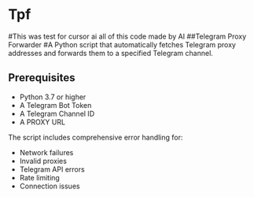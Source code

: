 # Tpf
#This was test for cursor ai all of this code made by AI
##Telegram Proxy Forwarder
#A Python script that automatically fetches Telegram proxy addresses and forwards them to a specified Telegram channel.

## Prerequisites
- Python 3.7 or higher
- A Telegram Bot Token
- A Telegram Channel ID
- A PROXY URL

The script includes comprehensive error handling for:
- Network failures
- Invalid proxies
- Telegram API errors
- Rate limiting
- Connection issues
